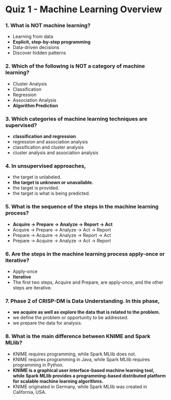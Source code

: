 # Quiz 1 - Machine Learning Overview

### 1. What is NOT machine learning?

- Learning from data
- **Explicit, step-by-step programming**
- Data-driven decisions
- Discover hidden patterns

### 2. Which of the following is NOT a category of machine learning?

- Cluster Analysis
- Classification
- Regression
- Association Analysis
- **Algorithm Prediction**

### 3. Which categories of machine learning techniques are supervised?

- **classification and regression**
- regression and association analysis
- classification and cluster analysis
- cluster analysis and association analysis

### 4. In unsupervised approaches,

- the target is unlabeled.
- **the target is unknown or unavailable.**
- the target is provided.
- the target is what is being predicted.

### 5. What is the sequence of the steps in the machine learning process?

- **Acquire -> Prepare -> Analyze -> Report -> Act**
- Acquire -> Prepare -> Analyze -> Act -> Report
- Prepare -> Acquire -> Analyze -> Report -> Act
- Prepare -> Acquire -> Analyze -> Act -> Report

### 6. Are the steps in the machine learning process apply-once or iterative?

- Apply-once
- **Iterative**
- The first two steps, Acquire and Prepare, are apply-once, and the other steps are iterative.

### 7. Phase 2 of CRISP-DM is Data Understanding. In this phase,

- **we acquire as well as explore the data that is related to the problem.**
- we define the problem or opportunity to be addressed.
- we prepare the data for analysis.

### 8. What is the main difference between KNIME and Spark MLlib?

- KNIME requires programming, while Spark MLlib does not.
- KNIME requires programming in Java, while Spark MLlib requires programming in Python.
- **KNIME is a graphical user interface-based machine learning tool, while Spark MLlib provides a programming-based distributed platform for scalable machine learning algorithms.**
- KNIME originated in Germany, while Spark MLlib was created in California, USA.